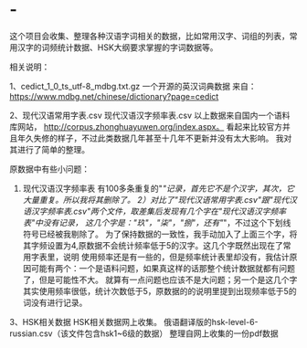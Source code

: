 # -
这个项目会收集、整理各种汉语字词相关的数据，比如常用汉字、词组的列表，常用汉字的词频统计数据、HSK大纲要求掌握的字词数据等。

相关说明：

1、cedict_1_0_ts_utf-8_mdbg.txt.gz 
一个开源的英汉词典数据
来自：https://www.mdbg.net/chinese/dictionary?page=cedict

2、现代汉语常用字表.csv
现代汉语汉字频率表.csv
以上数据来自国内一个语料库网站， http://corpus.zhonghuayuwen.org/index.aspx。
看起来比较官方并且年久失修的样子，不过此类数据几年甚至十几年不更新并没有太大影响。
我对其进行了简单的整理。

原数据中有些小问题：
1) 现代汉语汉字频率表 有100多条重复的"_"记录，首先它不是个汉字，其次，它大量重复。所以我将其删除了。
2）对比了"现代汉语常用字表.csv"跟"现代汉语汉字频率表.csv"两个文件，取差集后发现有几个字在"现代汉语汉字频率表"中没有记录，
这几个字是："玖"，"柒"，"捌"，还有"_"，不过这个下划线符号已经被我剔除了。
为了保持数据的一致性，我手动加入了上面三个字，将其字频设置为4,原数据不会统计频率低于5的汉字。这几个字既然出现在了常用字表里，说明
使用频率还是有一些的，但是频率统计表里却没有，我估计原因可能有两个：一个是语料问题，如果真这样的话那整个统计数据就都有问题了，但是可能性不大。
就算有一点问题也应该不是大问题；另一个是这几个字其实使用频率很低，统计次数低于5，原数据的的说明里提到出现频率低于5的词没有进行记录。

3、HSK相关数据
HSK相关数据网上收集。
俄语翻译版的hsk-level-6-russian.csv（该文件包含hsk1~6级的数据） 整理自网上收集的一份pdf数据